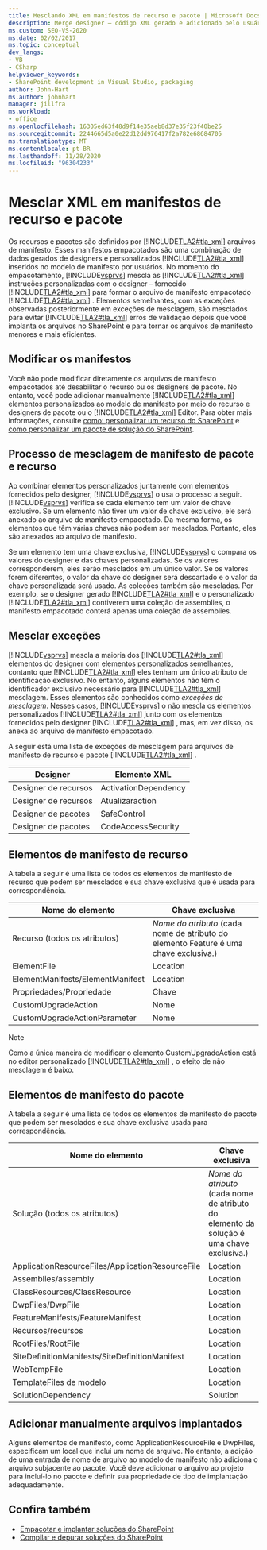 ```yaml
---
title: Mesclando XML em manifestos de recurso e pacote | Microsoft Docs
description: Merge designer – código XML gerado e adicionado pelo usuário em manifestos de pacote e recurso do SharePoint. Aprenda elementos de manifesto de pacote e recurso e exceções de mesclagem.
ms.custom: SEO-VS-2020
ms.date: 02/02/2017
ms.topic: conceptual
dev_langs:
- VB
- CSharp
helpviewer_keywords:
- SharePoint development in Visual Studio, packaging
author: John-Hart
ms.author: johnhart
manager: jillfra
ms.workload:
- office
ms.openlocfilehash: 16305ed63f48d9f14e35aeb8d37e35f23f40be25
ms.sourcegitcommit: 2244665d5a0e22d12dd976417f2a782e68684705
ms.translationtype: MT
ms.contentlocale: pt-BR
ms.lasthandoff: 11/28/2020
ms.locfileid: "96304233"
---
```

# <a name="merge-xml-in-feature-and-package-manifests"></a>Mesclar XML em manifestos de recurso e pacote
  Os recursos e pacotes são definidos por [!INCLUDE[TLA2#tla_xml](../sharepoint/includes/tla2sharptla-xml-md.md)] arquivos de manifesto. Esses manifestos empacotados são uma combinação de dados gerados de designers e personalizados [!INCLUDE[TLA2#tla_xml](../sharepoint/includes/tla2sharptla-xml-md.md)] inseridos no modelo de manifesto por usuários. No momento do empacotamento, [!INCLUDE[vsprvs](../sharepoint/includes/vsprvs-md.md)] mescla as [!INCLUDE[TLA2#tla_xml](../sharepoint/includes/tla2sharptla-xml-md.md)] instruções personalizadas com o designer – fornecido [!INCLUDE[TLA2#tla_xml](../sharepoint/includes/tla2sharptla-xml-md.md)] para formar o arquivo de manifesto empacotado [!INCLUDE[TLA2#tla_xml](../sharepoint/includes/tla2sharptla-xml-md.md)] . Elementos semelhantes, com as exceções observadas posteriormente em exceções de mesclagem, são mesclados para evitar [!INCLUDE[TLA2#tla_xml](../sharepoint/includes/tla2sharptla-xml-md.md)] erros de validação depois que você implanta os arquivos no SharePoint e para tornar os arquivos de manifesto menores e mais eficientes.

## <a name="modify-the-manifests"></a>Modificar os manifestos
 Você não pode modificar diretamente os arquivos de manifesto empacotados até desabilitar o recurso ou os designers de pacote. No entanto, você pode adicionar manualmente [!INCLUDE[TLA2#tla_xml](../sharepoint/includes/tla2sharptla-xml-md.md)] elementos personalizados ao modelo de manifesto por meio do recurso e designers de pacote ou o [!INCLUDE[TLA2#tla_xml](../sharepoint/includes/tla2sharptla-xml-md.md)] Editor. Para obter mais informações, consulte [como: personalizar um recurso do SharePoint](../sharepoint/how-to-customize-a-sharepoint-feature.md) e [como personalizar um pacote de solução do SharePoint](../sharepoint/how-to-customize-a-sharepoint-solution-package.md).

## <a name="feature-and-package-manifest-merge-process"></a>Processo de mesclagem de manifesto de pacote e recurso
 Ao combinar elementos personalizados juntamente com elementos fornecidos pelo designer, [!INCLUDE[vsprvs](../sharepoint/includes/vsprvs-md.md)] o usa o processo a seguir. [!INCLUDE[vsprvs](../sharepoint/includes/vsprvs-md.md)] verifica se cada elemento tem um valor de chave exclusivo. Se um elemento não tiver um valor de chave exclusivo, ele será anexado ao arquivo de manifesto empacotado. Da mesma forma, os elementos que têm várias chaves não podem ser mesclados. Portanto, eles são anexados ao arquivo de manifesto.

 Se um elemento tem uma chave exclusiva, [!INCLUDE[vsprvs](../sharepoint/includes/vsprvs-md.md)] o compara os valores do designer e das chaves personalizadas. Se os valores corresponderem, eles serão mesclados em um único valor. Se os valores forem diferentes, o valor da chave do designer será descartado e o valor da chave personalizada será usado. As coleções também são mescladas. Por exemplo, se o designer gerado [!INCLUDE[TLA2#tla_xml](../sharepoint/includes/tla2sharptla-xml-md.md)] e o personalizado [!INCLUDE[TLA2#tla_xml](../sharepoint/includes/tla2sharptla-xml-md.md)] contiverem uma coleção de assemblies, o manifesto empacotado conterá apenas uma coleção de assemblies.

## <a name="merge-exceptions"></a>Mesclar exceções
 [!INCLUDE[vsprvs](../sharepoint/includes/vsprvs-md.md)] mescla a maioria dos [!INCLUDE[TLA2#tla_xml](../sharepoint/includes/tla2sharptla-xml-md.md)] elementos do designer com elementos personalizados semelhantes, contanto que [!INCLUDE[TLA2#tla_xml](../sharepoint/includes/tla2sharptla-xml-md.md)] eles tenham um único atributo de identificação exclusivo. No entanto, alguns elementos não têm o identificador exclusivo necessário para [!INCLUDE[TLA2#tla_xml](../sharepoint/includes/tla2sharptla-xml-md.md)] mesclagem. Esses elementos são conhecidos como *exceções de mesclagem*. Nesses casos, [!INCLUDE[vsprvs](../sharepoint/includes/vsprvs-md.md)] o não mescla os elementos personalizados [!INCLUDE[TLA2#tla_xml](../sharepoint/includes/tla2sharptla-xml-md.md)] junto com os elementos fornecidos pelo designer [!INCLUDE[TLA2#tla_xml](../sharepoint/includes/tla2sharptla-xml-md.md)] , mas, em vez disso, os anexa ao arquivo de manifesto empacotado.

 A seguir está uma lista de exceções de mesclagem para arquivos de manifesto de recurso e pacote [!INCLUDE[TLA2#tla_xml](../sharepoint/includes/tla2sharptla-xml-md.md)] .

|Designer|Elemento XML|
|--------------|-----------------|
|Designer de recursos|ActivationDependency|
|Designer de recursos|Atualizaraction|
|Designer de pacotes|SafeControl|
|Designer de pacotes|CodeAccessSecurity|

## <a name="feature-manifest-elements"></a>Elementos de manifesto de recurso
 A tabela a seguir é uma lista de todos os elementos de manifesto de recurso que podem ser mesclados e sua chave exclusiva que é usada para correspondência.

|Nome do elemento|Chave exclusiva|
|------------------|----------------|
|Recurso (todos os atributos)|*Nome do atributo* (cada nome de atributo do elemento Feature é uma chave exclusiva.)|
|ElementFile|Location|
|ElementManifests/ElementManifest|Location|
|Propriedades/Propriedade|Chave|
|CustomUpgradeAction|Nome|
|CustomUpgradeActionParameter|Nome|

> [!NOTE]
> Como a única maneira de modificar o elemento CustomUpgradeAction está no editor personalizado [!INCLUDE[TLA2#tla_xml](../sharepoint/includes/tla2sharptla-xml-md.md)] , o efeito de não mesclagem é baixo.

## <a name="package-manifest-elements"></a>Elementos de manifesto do pacote
 A tabela a seguir é uma lista de todos os elementos de manifesto do pacote que podem ser mesclados e sua chave exclusiva usada para correspondência.

|Nome do elemento|Chave exclusiva|
|------------------|----------------|
|Solução (todos os atributos)|*Nome do atributo* (cada nome de atributo do elemento da solução é uma chave exclusiva.)|
|ApplicationResourceFiles/ApplicationResourceFile|Location|
|Assemblies/assembly|Location|
|ClassResources/ClassResource|Location|
|DwpFiles/DwpFile|Location|
|FeatureManifests/FeatureManifest|Location|
|Recursos/recursos|Location|
|RootFiles/RootFile|Location|
|SiteDefinitionManifests/SiteDefinitionManifest|Location|
|WebTempFile|Location|
|TemplateFiles de modelo|Location|
|SolutionDependency|Solution|

## <a name="manually-add-deployed-files"></a>Adicionar manualmente arquivos implantados
 Alguns elementos de manifesto, como ApplicationResourceFile e DwpFiles, especificam um local que inclui um nome de arquivo. No entanto, a adição de uma entrada de nome de arquivo ao modelo de manifesto não adiciona o arquivo subjacente ao pacote. Você deve adicionar o arquivo ao projeto para incluí-lo no pacote e definir sua propriedade de tipo de implantação adequadamente.

## <a name="see-also"></a>Confira também
- [Empacotar e implantar soluções do SharePoint](../sharepoint/packaging-and-deploying-sharepoint-solutions.md)
- [Compilar e depurar soluções do SharePoint](../sharepoint/building-and-debugging-sharepoint-solutions.md)
